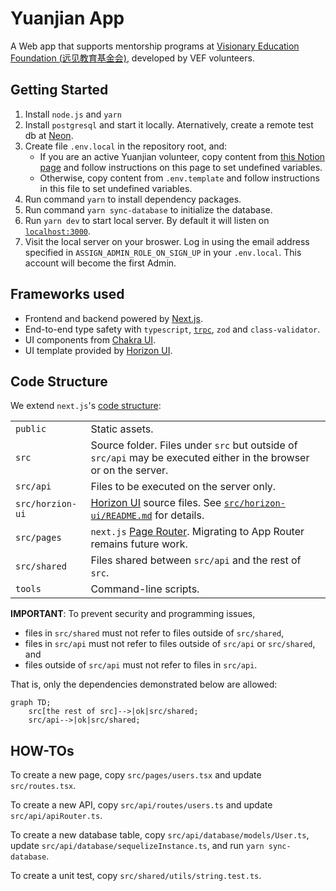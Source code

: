 # Yuanjian App

A Web app that supports mentorship programs at [Visionary Education Foundation (远见教育基金会)](http://yuanjian.org), developed by VEF volunteers.

## Getting Started

1. Install `node.js` and `yarn`
1. Install `postgresql` and start it locally. Aternatively, create a remote test db at [Neon](http://neon.tech).
1. Create file `.env.local` in the repository root, and:
   - If you are an active Yuanjian volunteer, copy content from [this Notion page](https://www.notion.so/yuanjian/env-local-fde6a9fbc7854a5da2a08425b6562724) and follow instructions on this page to set undefined variables.
   - Otherwise, copy content from `.env.template` and follow instructions in this file to set undefined variables.
1. Run command `yarn` to install dependency packages.
1. Run command `yarn sync-database` to initialize the database.
1. Run `yarn dev` to start local server. By default it will listen on [`localhost:3000`](http://localhost:3000).
1. Visit the local server on your broswer. Log in using the email address specified in `ASSIGN_ADMIN_ROLE_ON_SIGN_UP` in your `.env.local`. This account will become the first Admin.

## Frameworks used

- Frontend and backend powered by [Next.js](https://nextjs.org/).
- End-to-end type safety with `typescript`, [`trpc`](https://trpc.io/), `zod` and `class-validator`.
- UI components from [Chakra UI](https://chakra-ui.com/).
- UI template provided by [Horizon UI](https://github.com/horizon-ui/horizon-ui-chakra-nextjs/).

## Code Structure

We extend `next.js`'s [code structure](https://nextjs.org/docs/getting-started/project-structure#top-level-folders):

|  |  |
|---|---|
| `public` | Static assets. |
| `src` | Source folder. Files under `src` but outside of `src/api` may be executed either in the browser or on the server. |
| `src/api` | Files to be executed on the server only. |
| `src/horzion-ui` | [Horizon UI](https://github.com/horizon-ui/horizon-ui-chakra-nextjs/) source files. See [`src/horizon-ui/README.md`](src/horizon-ui/README.md) for details. |
| `src/pages` | `next.js` [Page Router](https://nextjs.org/docs/pages/building-your-application/routing). Migrating to App Router remains future work. |
| `src/shared` | Files shared between `src/api` and the rest of `src`. |
| `tools` | Command-line scripts.

**IMPORTANT**: To prevent security and programming issues,

* files in `src/shared` must not refer to files outside of `src/shared`,
* files in `src/api` must not refer to files outside of `src/api` or `src/shared`, and
* files outside of `src/api` must not refer to files in `src/api`.

That is, only the dependencies demonstrated below are allowed:

```mermaid
graph TD;
    src[the rest of src]-->|ok|src/shared;
    src/api-->|ok|src/shared;
```

## HOW-TOs

To create a new page, copy `src/pages/users.tsx` and update `src/routes.tsx`.

To create a new API, copy `src/api/routes/users.ts` and update `src/api/apiRouter.ts`.

To create a new database table, copy `src/api/database/models/User.ts`, update `src/api/database/sequelizeInstance.ts`, and run `yarn sync-database`.

To create a unit test, copy `src/shared/utils/string.test.ts`.
